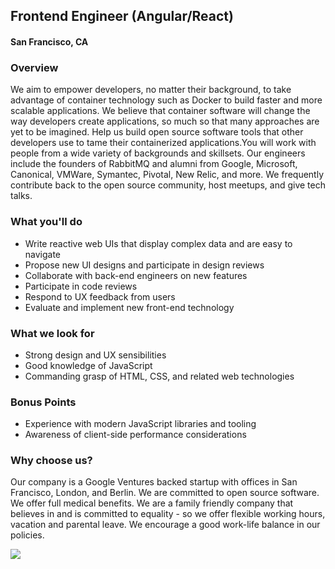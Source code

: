 ## Frontend Engineer (Angular/React) 
#### San Francisco, CA

### Overview
We aim to empower developers, no matter their background, to take advantage of container technology such as Docker to build faster and more scalable applications. We believe that container software will change the way developers create applications, so much so that many approaches are yet to be imagined. Help us build open source software tools that other developers use to tame their containerized applications.You will work with people from a wide variety of backgrounds and skillsets. Our engineers include the founders of RabbitMQ and alumni from Google, Microsoft, Canonical, VMWare, Symantec, Pivotal, New Relic, and more. We frequently contribute back to the open source community, host meetups, and give tech talks.

### What you'll do
+ Write reactive web UIs that display complex data and are easy to navigate
+ Propose new UI designs and participate in design reviews
+ Collaborate with back-end engineers on new features
+ Participate in code reviews
+ Respond to UX feedback from users
+ Evaluate and implement new front-end technology

### What we look for
+ Strong design and UX sensibilities
+ Good knowledge of JavaScript
+ Commanding grasp of HTML, CSS, and related web technologies

### Bonus Points
+ Experience with modern JavaScript libraries and tooling
+ Awareness of client-side performance considerations

### Why choose us?
Our company is a Google Ventures backed startup with offices in San Francisco, London, and Berlin. We are committed to open source software. We offer full medical benefits. We are a family friendly company that believes in and is committed to equality - so we offer flexible working hours, vacation and parental leave.  We encourage a good work-life balance in our policies.


[<img src='https://dabuttonfactory.com/button.png?t=Learn+More&f=Calibri-Bold&ts=24&tc=fff&hp=20&vp=8&c=5&bgt=unicolored&bgc=29aafe'>](https://letsrockit.co/jobs/v2vhdmv3b3jrcw-frontend-engineer-angular-react)
